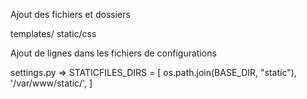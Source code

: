 Ajout des fichiers et dossiers

templates/
static/css

Ajout de lignes dans les fichiers de configurations

settings.py =>
    STATICFILES_DIRS = [
        os.path.join(BASE_DIR, "static"),
        '/var/www/static/',
    ]